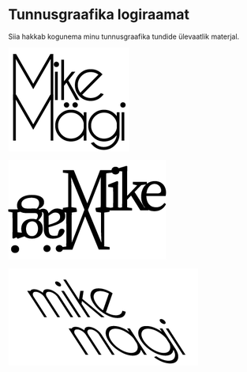 # Tunnusgraafika logiraamat
Siia hakkab kogunema minu tunnusgraafika tundide ülevaatlik materjal.

![Nimi märgiks](./images/pilt.png)

![Nimi märgiks](./images/pilt1.png)

![Nimi märgiks](./images/pilt2.png)
